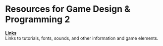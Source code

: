 # Resources for Game Design & Programming 2

**[Links][]**  
Links to tutorials, fonts, sounds, and other information and game elements.

[links]: links
